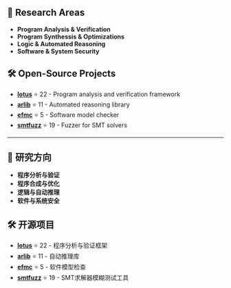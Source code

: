 ## 🔬 Research Areas

- **Program Analysis & Verification**
- **Program Synthessis & Optimizations**
- **Logic & Automated Reasoning**
- **Software & System Security**

## 🛠️ Open-Source Projects

- **[lotus](https://github.com/ZJU-Automated-Reasoning-Group/lotus)** ⭐ 22 - Program analysis and verification framework
- **[arlib](https://github.com/ZJU-Automated-Reasoning-Group/arlib)** ⭐ 11 - Automated reasoning library
- **[efmc](https://github.com/ZJU-Automated-Reasoning-Group/efmc)** ⭐ 5 - Software model checker
- **[smtfuzz](https://github.com/ZJU-Automated-Reasoning-Group/smtfuzz)** ⭐ 19 - Fuzzer for SMT solvers


-----------------------------

## 🔬 研究方向

- **程序分析与验证**
- **程序合成与优化**
- **逻辑与自动推理**
- **软件与系统安全**

## 🛠️ 开源项目

- **[lotus](https://github.com/ZJU-Automated-Reasoning-Group/lotus)** ⭐ 22 - 程序分析与验证框架
- **[arlib](https://github.com/ZJU-Automated-Reasoning-Group/arlib)** ⭐ 11 - 自动推理库
- **[efmc](https://github.com/ZJU-Automated-Reasoning-Group/efmc)** ⭐ 5 - 软件模型检查
- **[smtfuzz](https://github.com/ZJU-Automated-Reasoning-Group/smtfuzz)** ⭐ 19 - SMT求解器模糊测试工具


